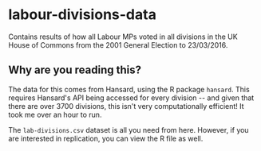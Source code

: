 # labour-divisions-data
Contains results of how all Labour MPs voted in all divisions in the UK House of Commons from the 2001 General Election to 23/03/2016.

## Why are you reading this?
The data for this comes from Hansard, using the R package `hansard`. This requires Hansard's API being accessed for every division -- and given that there are over 3700 divisions, this isn't very computationally efficient! It took me over an hour to run.

The `lab-divisions.csv` dataset is all you need from here. However, if you are interested in replication, you can view the R file as well.
